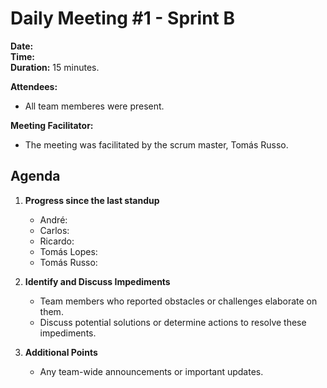 # Daily Meeting #1 - Sprint B

**Date:**  
**Time:**  
**Duration:** 15 minutes.

**Attendees:**  
- All team memberes were present.

**Meeting Facilitator:**  
- The meeting was facilitated by the scrum master, Tomás Russo.

## Agenda

1. **Progress since the last standup**
   - André:
   - Carlos:
   - Ricardo:
   - Tomás Lopes:
   - Tomás Russo:

2. **Identify and Discuss Impediments**
   - Team members who reported obstacles or challenges elaborate on them.
   - Discuss potential solutions or determine actions to resolve these impediments.
   
3. **Additional Points**
   - Any team-wide announcements or important updates.